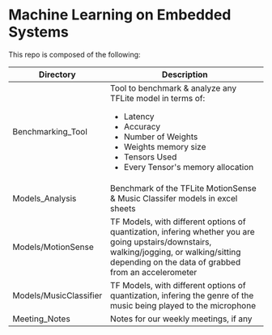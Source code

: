 # Machine Learning on Embedded Systems
This repo is composed of the following:

|Directory| Description|
|---------|------------|
|Benchmarking_Tool | Tool to benchmark & analyze any TFLite model in terms of: <ul><li>Latency</li><li>Accuracy</li><li>Number of Weights</li><li>Weights memory size</li><li>Tensors Used</li><li>Every Tensor's memory allocation</li></ul>|
|Models_Analysis    | Benchmark of the TFLite MotionSense & Music Classifer models in excel sheets|
|Models/MotionSense| TF Models, with different options of quantization, infering whether you are going upstairs/downstairs, walking/jogging, or walking/sitting depending on the data of grabbed from an accelerometer|
|Models/MusicClassifier| TF Models, with different options of quantization, infering the genre of the music being played to the microphone|
|Meeting_Notes| Notes for our weekly meetings, if any|
